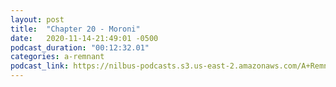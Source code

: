 ```yaml
---
layout: post
title:  "Chapter 20 - Moroni"
date:   2020-11-14-21:49:01 -0500
podcast_duration: "00:12:32.01"
categories: a-remnant
podcast_link: https://nilbus-podcasts.s3.us-east-2.amazonaws.com/A+Remnant+Shall+Return/20+-+Chapter+20+-+Moroni.mp3
---
```

